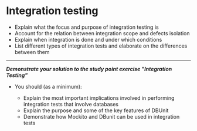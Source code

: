 # Integration testing

- Explain what the focus and purpose of integration testing is
- Account for the relation between integration scope and defects isolation
- Explain when integration is done and under which conditions
- List different types of integration tests and elaborate on the differences between them

--- 

**_Demonstrate your solution to the study point exercise "Integration Testing"_**


- You should (as a minimum):

	- Explain the most important implications involved in performing integration tests that involve databases
	- Explain the purpose and some of the key features of DBUnit
	- Demonstrate how Mockito and DBunit can be used in integration tests
